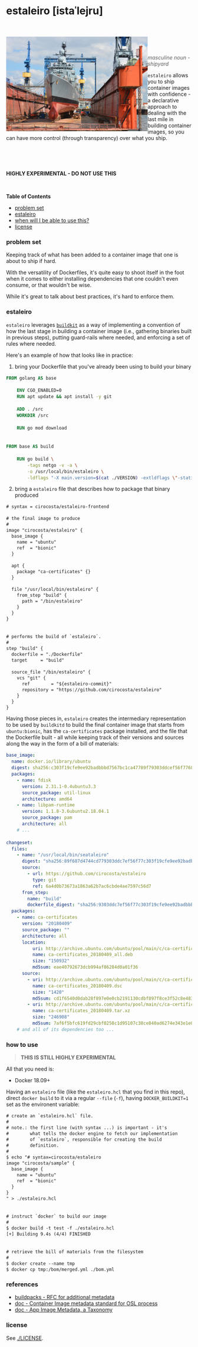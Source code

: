 
# estaleiro [istaˈlejru]

<br />
<br />

<img align="left" width="384" height="256" src="https://github.com/cirocosta/estaleiro/raw/master/.github/shipyard.jpg" />

<br />
<br />


> *masculine noun - shipyard*

`estaleiro` allows you to ship container images with confidence - a declarative
approach to dealing with the last mile in building container images, so you can
have more control (through transparency) over what you ship.

<br />
<br />
<br />

**HIGHLY EXPERIMENTAL - DO NOT USE THIS**

<br />

**Table of Contents**

<!-- START doctoc generated TOC please keep comment here to allow auto update -->
<!-- DON'T EDIT THIS SECTION, INSTEAD RE-RUN doctoc TO UPDATE -->


- [problem set](#problem-set)
- [estaleiro](#estaleiro)
- [when will I be able to use this?](#when-will-i-be-able-to-use-this)
- [license](#license)

<!-- END doctoc generated TOC please keep comment here to allow auto update -->



### problem set



Keeping track of what has been added to a container image that one is about to
ship if hard.

With the versatility of Dockerfiles, it's quite easy to shoot itself in the foot
when it comes to either installing dependencies that one couldn't even consume,
or that wouldn't be wise.

While it's great to talk about best practices, it's hard to enforce them.



### estaleiro

`estaleiro` leverages [`buildkit`](https://github.com/moby/buildkit) as a way of
implementing a convention of how the last stage in building a container image
(i.e., gathering binaries built in previous steps), putting guard-rails where
needed, and enforcing a set of rules where needed.

Here's an example of how that looks like in practice:

1. bring your Dockerfile that you've already been using to build your binary

```Dockerfile
FROM golang AS base

	ENV CGO_ENABLED=0
	RUN apt update && apt install -y git

	ADD . /src
	WORKDIR /src

	RUN go mod download


FROM base AS build

	RUN go build \
		-tags netgo -v -a \
		-o /usr/local/bin/estaleiro \
		-ldflags "-X main.version=$(cat ./VERSION) -extldflags \"-static\""
```

2. bring a `estaleiro` file that describes how to package that binary produced

```hcl
# syntax = cirocosta/estaleiro-frontend

# the final image to produce
#
image "cirocosta/estaleiro" {
  base_image {
    name = "ubuntu"
    ref  = "bionic"
  }
  
  apt {
    package "ca-certificates" {}
  }

  file "/usr/local/bin/estaleiro" {
    from_step "build" {
      path = "/bin/estaleiro"
    }
  }
}


# performs the build of `estaleiro`.
#
step "build" {
  dockerfile = "./Dockerfile"
  target     = "build"

  source_file "/bin/estaleiro" {
    vcs "git" {
      ref        = "${estaleiro-commit}"
      repository = "https://github.com/cirocosta/estaleiro"
    }
  }
}
```

Having those pieces in, `estaleiro` creates the intermediary representation to
be used by `buildkitd` to build the final container image that starts from
`ubuntu:bionic`, has the `ca-certificates` package installed, and the file that
the Dockerfile built - all while keeping track of their versions and sources
along the way in the form of a bill of materials:


```yaml
base_image:
  name: docker.io/library/ubuntu
  digest: sha256:c303f19cfe9ee92badbbbd7567bc1ca47789f79303ddcef56f77687d4744cd7a
  packages:
    - name: fdisk
      version: 2.31.1-0.4ubuntu3.3
      source_package: util-linux
      architecture: amd64
    - name: libpam-runtime
      version: 1.1.8-3.6ubuntu2.18.04.1
      source_package: pam
      architecture: all
    # ...

changeset:
  files:
    - name: "/usr/local/bin/seataleiro"
      digest: "sha256:89f687d4744cd779303ddc7ef56f77c303f19cfe9ee92badbbbd7567bc1ca47a"
      source:
        - url: https://github.com/cirocosta/estaleiro
          type: git
          ref: 6a4d0b73673a1863a62b7ac6cbde4ae7597c56d7
      from_step:
        name: "build"
        dockerfile_digest: "sha256:9303ddc7ef56f77c303f19cfe9ee92badbbbd7567bc189f687d4744cd77ca47a"
  packages:
    - name: ca-certificates
      version: "20180409"
      source_package: ""
      architecture: all
      location:
          uri: http://archive.ubuntu.com/ubuntu/pool/main/c/ca-certificates/ca-certificates_20180409_all.deb
          name: ca-certificates_20180409_all.deb
          size: "150932"
          md5sum: eae40792673dcb994af86284d0a01f36
      source:
        - uri: http://archive.ubuntu.com/ubuntu/pool/main/c/ca-certificates/ca-certificates_20180409.dsc
          name: ca-certificates_20180409.dsc
          size: "1420"
          md5sum: cd1f6540d0dab28f897e0e0cb2191130cdbf897f8ce3f52c8e483b2ed1555d30
        - uri: http://archive.ubuntu.com/ubuntu/pool/main/c/ca-certificates/ca-certificates_20180409.tar.xz
          name: ca-certificates_20180409.tar.xz
          size: "246908"
          md5sum: 7af6f5bfc619fd29cbf0258c1d95107c38ce840ad6274e343e1e0d971fc72b51
    # and all of its dependencies too ...
```


### how to use

> **THIS IS STILL HIGHLY EXPERIMENTAL**

All that you need is:

- Docker 18.09+

Having an `estaleiro` file (like the `estaleiro.hcl` that you find in this
repo), direct `docker build` to it via a regular `--file` (`-f`), having
`DOCKER_BUILDKIT=1` set as the environent variable:

```console
# create an `estaleiro.hcl` file.
# 
# note.: the first line (with syntax ...) is important - it's
#        what tells the docker engine to fetch our implementation
#        of `estaleiro`, responsible for creating the build
#        definition.
#
$ echo "# syntax=cirocosta/estaleiro
image "cirocosta/sample" {
  base_image {
    name = "ubuntu"
    ref  = "bionic"
  }
}
" > ./estaleiro.hcl


# instruct `docker` to build our image
#
$ docker build -t test -f ./estaleiro.hcl
[+] Building 9.4s (4/4) FINISHED


# retrieve the bill of materials from the filesystem
#
$ docker create --name tmp
$ docker cp tmp:/bom/merged.yml ./bom.yml
```


### references


- [buildpacks - RFC for additional metadata](https://github.com/buildpack/rfcs/pull/9)
- [doc - Container Image metadata standard for OSL process](https://docs.google.com/document/d/1o5zVpEva8EBbMmdREUYkJpcCrCuNqA-lbpFI9ri7n88)
- [doc - App Image Metadata, a Taxonomy](https://docs.google.com/document/d/1ITAxZKZmF802PHmXmsEN_FqK1VMGol8N_TLHECUXDNU)


### license

See [./LICENSE](./LICENSE).

